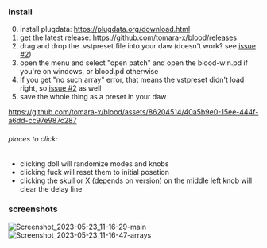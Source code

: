 ### install

0. install plugdata: https://plugdata.org/download.html
1. get the latest release: https://github.com/tomara-x/blood/releases
2. drag and drop the .vstpreset file into your daw (doesn't work? see [issue #2](https://github.com/tomara-x/blood/issues/2))
3. open the menu and select "open patch" and open the blood-win.pd if you're on windows, or blood.pd otherwise
4. if you get "no such array" error, that means the vstpreset didn't load right, so [issue #2](https://github.com/tomara-x/blood/issues/2) as well
5. save the whole thing as a preset in your daw

https://github.com/tomara-x/blood/assets/86204514/40a5b9e0-15ee-444f-a6dd-cc97e987c287

###### places to click:
- clicking doll will randomize modes and knobs
- clicking fuck will reset them to initial posetion
- clicking the skull or X (depends on version) on the middle left knob will clear the delay line

### screenshots
![Screenshot_2023-05-23_11-16-29-main](https://github.com/tomara-x/blood/assets/86204514/e61a5d63-fec5-481d-9c91-b01700a3dd5d)
![Screenshot_2023-05-23_11-16-47-arrays](https://github.com/tomara-x/blood/assets/86204514/51770e18-ea5c-4b22-ac62-e079b794346d)

